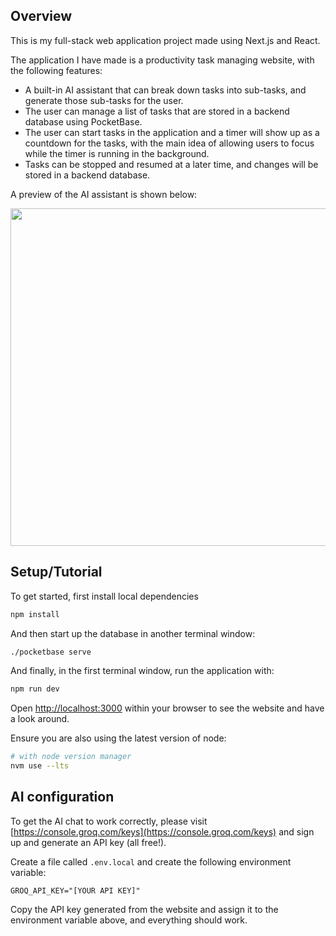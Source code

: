 ## Overview

This is my full-stack web application project made using Next.js and React.

The application I have made is a productivity task managing website, with the following features:
  - A built-in AI assistant that can break down tasks into sub-tasks, and generate those sub-tasks for the user.
  - The user can manage a list of tasks that are stored in a backend database using PocketBase.
  - The user can start tasks in the application and a timer will show up as a countdown for the tasks, with the main idea of allowing users to focus while the timer is running in the background.
  - Tasks can be stopped and resumed at a later time, and changes will be stored in a backend database.


A preview of the AI assistant is shown below:

<img src="https://github.com/oliverbrown1/ReactTaskManager/blob/main/assets/react-task-manager-gif.gif" width="960" height="540" />


## Setup/Tutorial

To get started, first install local dependencies

```bash
npm install
```

And then start up the database in another terminal window:

```bash
./pocketbase serve
```

And finally, in the first terminal window, run the application with:

```bash
npm run dev
```

Open [http://localhost:3000](http://localhost:3000) within your browser to see the website and have a look around.

Ensure you are also using the latest version of node:

```bash
# with node version manager
nvm use --lts
```

## AI configuration

To get the AI chat to work correctly, please visit [https://console.groq.com/keys](https://console.groq.com/keys) and sign up and generate an API key (all free!). 

Create a file called ```.env.local``` and create the following environment variable:

```GROQ_API_KEY="[YOUR API KEY]"```

Copy the API key generated from the website and assign it to the environment variable above, and everything should work.


